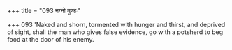 +++
title = "093 नग्नो मुण्डः"

+++
093	'Naked and shorn, tormented with hunger and thirst, and deprived of sight, shall the man who gives false evidence, go with a potsherd to beg food at the door of his enemy.